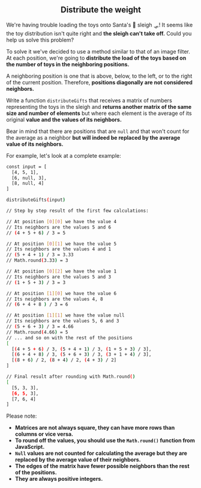<h2 align="center">Distribute the weight</h2>

We're having trouble loading the toys onto Santa's 🎅 sleigh 🛷! It seems like the toy distribution isn't quite right and **the sleigh can't take off.** Could you help us solve this problem?

To solve it we've decided to use a method similar to that of an image filter. At each position, we're going to **distribute the load of the toys based on the number of toys in the neighboring positions.**

A neighboring position is one that is above, below, to the left, or to the right of the current position. Therefore, **positions diagonally are not considered neighbors.**

Write a function `distributeGifts` that receives a matrix of numbers representing the toys in the sleigh and **returns another matrix of the same size and number of elements** but where each element is the average of its original **value and the values of its neighbors.**

Bear in mind that there are positions that are `null` and that won't count for the average as a neighbor **but will indeed be replaced by the average value of its neighbors.**

For example, let's look at a complete example:

```sh
const input = [
  [4, 5, 1],
  [6, null, 3],
  [8, null, 4]
]

distributeGifts(input)

// Step by step result of the first few calculations:

// At position [0][0] we have the value 4
// Its neighbors are the values 5 and 6
// (4 + 5 + 6) / 3 = 5

// At position [0][1] we have the value 5
// Its neighbors are the values 4 and 1
// (5 + 4 + 1) / 3 = 3.33
// Math.round(3.33) = 3

// At position [0][2] we have the value 1
// Its neighbors are the values 5 and 3
// (1 + 5 + 3) / 3 = 3

// At position [1][0] we have the value 6
// Its neighbors are the values 4, 8
// (6 + 4 + 8 ) / 3 = 6

// At position [1][1] we have the value null
// Its neighbors are the values 5, 6 and 3
// (5 + 6 + 3) / 3 = 4.66
// Math.round(4.66) = 5
// ... and so on with the rest of the positions
[
  [(4 + 5 + 6) / 3, (5 + 4 + 1) / 3, (1 + 5 + 3) / 3],
  [(6 + 4 + 8) / 3, (5 + 6 + 3) / 3, (3 + 1 + 4) / 3],
  [(8 + 6) / 2, (8 + 4) / 2, (4 + 3) / 2]
]

// Final result after rounding with Math.round()
[
  [5, 3, 3],
  [6, 5, 3],
  [7, 6, 4]
]
```

Please note:

- **Matrices are not always square, they can have more rows than columns or vice versa.**
- **To round off the values, you should use the `Math.round()` function from JavaScript.**
- **`Null` values are not counted for calculating the average but they are replaced by the average value of their neighbors.**
- **The edges of the matrix have fewer possible neighbors than the rest of the positions.**
- **They are always positive integers.**

